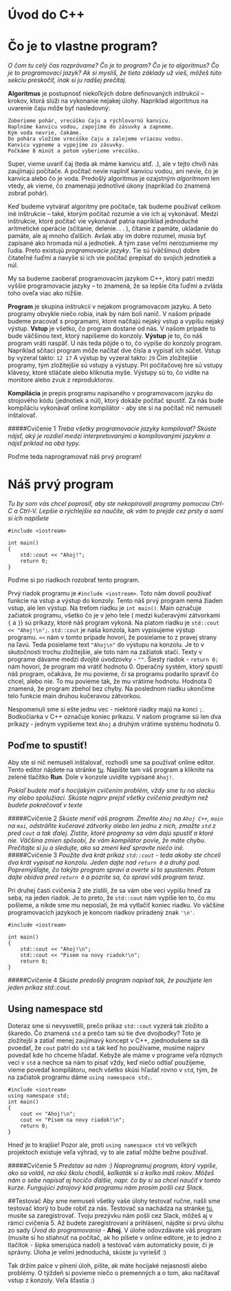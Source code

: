 # Úvod do C++

# Čo je to vlastne program?
*O čom tu celý čas rozprávame? Čo je to program? Čo je to algoritmus? Čo je to programovací jazyk? Ak si
myslíš, že tieto základy už vieš, môžeš túto sekciu preskočiť, inak si ju radšej prečítaj.*

**Algoritmus** je  postupnosť  niekoľkých  dobre  definovaných  inštrukcií  –  krokov,  ktorá  slúži  na  vykonanie nejakej úlohy. Napríklad algoritmus na uvarenie čaju môže byť nasledovný:
```
Zoberieme pohár, vrecúško čaju a rýchlovarnú kanvicu.
Naplníme kanvicu vodou, zapojíme do zásuvky a zapneme. 
Kým voda nevrie, čakáme. 
Do pohára vložíme vrecúško čaju a zalejeme vriacou vodou.
Kanvicu vypneme a vypojíme zo zásuvky.
Počkáme 8 minút a potom vyberieme vrecúško.
```
Super, vieme uvariť čaj (teda ak máme kanvicu atď. .), ale v tejto chvíli nás zaujímajú počítače. A počítač nevie  naplniť  kanvicu  vodou,  ani  nevie,  čo  je  kanvica  alebo  čo  je  voda.  Predošlý  algoritmus  je  ozajstným *algoritmom* len vtedy, ak vieme, čo znamenajú jednotlivé úkony (napríklad čo znamená zobrať pohár).

Keď budeme vytvárať algoritmy pre počítače, tak budeme používať celkom iné inštrukcie – také, ktorým počítač rozumie a vie ich aj vykonávať.
Medzi inštrukcie, ktoré počítač vie vykonávať patria napríklad jednoduché aritmetické operácie (sčítanie, delenie. . . ), čítanie z pamäte, ukladanie do pamäte, ale aj mnoho ďalších.
Avšak aby im dobre rozumel, musia byť zapísané ako hromada núl a jednotiek. A tým zase veľmi nerozumieme my ľudia. Preto existujú *programovacie jazyky*. Tie sú (väčšinou) dobre čitateľné ľuďmi a navyše si ich vie počítač prepísať do svojich jednotiek a núl.

My sa budeme zaoberať programovacím jazykom C++, ktorý patrí medzi vyššie programovacie jazyky – to znamená, že sa lepšie číta ľuďmi a zvláda toho oveľa viac ako nižšie.

**Program** je skupina inštrukcií v nejakom programovacom jazyku. A tieto programy obvykle niečo robia, inak by nám boli nanič.
V  našom  prípade  budeme  pracovať  s  programami,  ktoré  načítajú  nejaký  vstup  a  vypíšu  nejaký  výstup. 
**Vstup** je všetko, čo program dostane od nás. V našom prípade to bude väčšinou text, ktorý napíšeme do konzoly. 
**Výstup** je to, čo náš program vráti naspäť. U nás teda pôjde o to, čo vypíše do konzoly program.
Napríklad sčítací program môže načítať dve čísla a vypísať ich súčet.  Vstup by vyzeral takto:
```12 17```
A výstup by vyzeral takto:
```29```
Čím zložitejšie programy, tým zložitejšie sú vstupy a výstupy. Pri počítačovej hre sú vstupy klávesy, ktoré stláčate alebo kliknutia myše. Výstupy sú to, čo vidíte na monitore alebo zvuk z reproduktorov. 

**Kompilácia** je prepis programu napísaného v programovacom jazyku do strojového kódu (jednotiek a núl), ktorý dokáže počítač spustiť. Za nás bude kompiláciu vykonávať online kompilátor - aby ste si na počítač nič nemuseli inštalovať.

#####Cvičenie 1
*Treba všetky programovacie jazyky kompilovať? Skúste nájsť, aký je rozdiel medzi interpretovanými a kompilovanými jazykmi a nájsť príklad na oba typy.*

Poďme teda naprogramovať náš prvý program!

 
# Náš prvý program
*Tu by som vás chcel poprosiť, aby ste nekopírovali programy pomocou Ctrl-C a Ctrl-V. Lepšie a rýchlejšie sa naučíte, ak vám to prejde cez prsty a sami si ich napíšete*

```
#include <iostream>

int main()
{
	std::cout << "Ahoj!";
	return 0;
}
```

Poďme si po riadkoch rozobrať tento program.

Prvý riadok programu je `#include <iostream>`. Toto nám dovolí používať funkcie na vstup a výstup do konzoly. Tento náš prvý program nemá žiaden vstup, ale len výstup. 
Na treťom riadku je `int main()`. Main označuje začiatok programu, všetko čo je v jeho tele ( medzi kučeravými zátvorkami `{` a `}`) sú príkazy, ktoré náš program vykoná. 
Na piatom riadku je `std::cout << "Ahoj!\n";`. `std::cout` je naša konzola, kam vypisujeme výstup programu. `<<` nám v tomto prípade hovorí, že posielame to z pravej strany na ľavú. Teda posielame text `"Ahoj\n"` do výstupu na konzolu. Je to v skutočnosti trochu zložitejšie, ale toto nám na zažiatok stačí. Texty v programe dávame medzi dvojité úvodzovky - `""`. 
Šiesty riadok - `return 0;` nám hovorí, že program má vrátiť hodnotu 0. Operačný systém, ktorý spustí náš program, očakáva, že mu povieme, či sa programu podarilo spraviť čo chcel, alebo nie. To mu povieme tak, že mu vrátime hodnotu. Hodnota 0 znamená, že program zbehol bez chyby. 
Na poslednom riadku ukončíme telo funkcie main druhou kučeravou zátvorkou.

Nespomenuli sme si ešte jednu vec - niektoré riadky majú na konci `;`. Bodkočiarka v C++ označuje koniec príkazu. V našom programe sú len dva príkazy - jednym vypíšeme text `Ahoj` a druhým vrátime systému hodnotu 0. 

## Poďme to spustiť!
Aby ste si nič nemuseli inštalovať, rozhodli sme sa používať online editor. Tento editor nájdete na stránke [tu](https://www.onlinegdb.com/online_c++_compiler). Napíšte tam váš program a kliknite na zelené tlačítko **Run**. Dole v konzole uvidíte vypísané `Ahoj!`. 

*Pokiaľ budete mať s hocijakým cvičením problém, vždy sme tu na slacku my alebo spolužiaci. Skúste najprv prejsť všetky cvičenia predtým než budete pokračovať v texte*

#####Cvičenie 2
*Skúste meniť váš program. Zmeňte `Ahoj` na `Ahoj C++`, `main` na `mai`, odstráňte kučeravé zátvorky alebo len jednu z nich, zmažte `std` z pred `cout` a tak ďalej. Zistite, ktoré programy sa vám dajú spustiť a ktoré nie. Väčšina zmien spôsobí, že vám kompilátor povie, že máte chybu. Prečítajte si ju a sledujte, ako sa zmení keď spravíte niečo iné.*
#####Cvičenie 3
*Použite dva krát príkaz `std::cout` - teda akoby ste chceli dva krát vypísať na konzolu. Jeden dajte nad  `return 0` a druhý pod. Popremýšľajte, čo takýto program spraví a overte si to spustením. Potom dajte obidva pred `return 0` a pozrite sa, čo spraví váš program teraz.*


Pri druhej časti cvičenia 2 ste zistili, že sa vám obe veci vypíšu hneď za seba, na jeden riadok. Je to preto, že `std::cout` nám vypíše len to, čo mu pošleme, a nikde sme mu neposlali, že má vytlačiť koniec riadku. Vo väčšine programovacích jazykoch je koncom riadkov priradený znak `'\n'`. 
```
#include <iostream>

int main()
{
	std::cout << "Ahoj!\n";
	std::cout << "Pisem na novy riadok!\n";
	return 0;
}
```
#####Cvičenie 4
*Skúste predošlý program napísať tak, že použijete len jeden príkaz std::cout.*

## Using namespace std
Doteraz sme si nevysvetlili, prečo príkaz `std::cout` vyzerá tak zložito a škaredo. Čo znamená `std` a prečo tam sú tie dve dvojbodky? Toto je zložitejší a zatiaľ menej zaujímavý koncept v C++, zjednodušene sa dá pvoedať, že `cout` patrí do `std` a tak keď ho používame, musíme najprv povedať kde ho chceme hľadať. Kebyže ale máme v programe veľa rôznych vecí v `std` a nechce sa nám to písať vždy, keď niečo odtiaľ použijeme, vieme povedať kompilátoru, nech všetko skúsi hľadať rovno v `std`, tým, že na začiatok programu dáme `using namespace std;`.
```
#include <iostream>
using namespace std;
int main()
{
	cout << "Ahoj!\n";
	cout << "Pisem na novy riadok!\n";
	return 0;
}
```
Hneď je to krajšie! Pozor ale, proti `using namespace std` vo veľkých projektoch existuje veľa výhrad, vy to ale zatiaľ môžte bežne používať.

#####Cvičenie 5
*Predstav sa nám :) Naprogramuj program, ktorý vypíše, ako sa voláš, na akú školu chodíš, koľkaták si a koľko máš rokov. Môžeš nám o sebe napísať aj hocičo ďalšie, napr. čo by si sa chcel naučiť v tomto kurze. Fungujúci zdrojový kód programu nám prosím pošli cez Slack.*


##Testovač
Aby sme nemuseli všetky vaše úlohy testovať ručne, našli sme testovač ktorý to bude robiť za nás. Testovač sa nachádza na stránke [tu](https://testovac.ksp.sk/wiki/), musíte sa zaregistrovať. Tvoju prezývku nám pošli cez Slack, môžeš aj v rámci cvičenia 5. 
Až budete zaregistrovaní a prihlásení, nájdite si prvú úlohu zo sady *Úvod do programovania* - **Ahoj**. 
V úlohe odovzdávate váš program (musíte si ho stiahnúť na počítač, ak ho píšete v online editore, je to jedno z tlačítok - šipka smerujúca nadol)  a testovač vám automaticky povie, či je správny. Úloha je veľmi jednoduchá, skúste ju vyriešiť :)



Tak držím palce v plnení úloh, píšte, ak máte hocijaké nejasnosti alebo problémy. O týždeň si povieme niečo o premenných a o tom, ako načítavať vstup z konzoly. Veľa šťastia :) 




